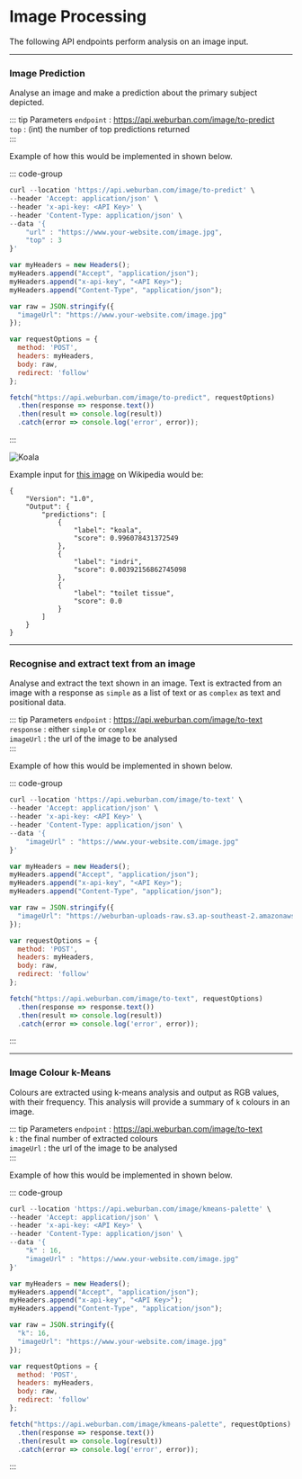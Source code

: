 # Image Processing 

The following API endpoints perform analysis on an image input. 

***

### Image Prediction

Analyse an image and make a prediction about the primary subject depicted.    

::: tip Parameters
`endpoint` : https://api.weburban.com/image/to-predict    
`top` : (int) the number of top predictions returned   
:::

Example of how this would be implemented in shown below. 

::: code-group

```js [curl]
curl --location 'https://api.weburban.com/image/to-predict' \
--header 'Accept: application/json' \
--header 'x-api-key: <API Key>' \
--header 'Content-Type: application/json' \
--data '{
    "url" : "https://www.your-website.com/image.jpg",
    "top" : 3
}'
```

```js [Javascript]
var myHeaders = new Headers();
myHeaders.append("Accept", "application/json");
myHeaders.append("x-api-key", "<API Key>");
myHeaders.append("Content-Type", "application/json");

var raw = JSON.stringify({
  "imageUrl": "https://www.your-website.com/image.jpg"
});

var requestOptions = {
  method: 'POST',
  headers: myHeaders,
  body: raw,
  redirect: 'follow'
};

fetch("https://api.weburban.com/image/to-predict", requestOptions)
  .then(response => response.text())
  .then(result => console.log(result))
  .catch(error => console.log('error', error));
```
:::

![Koala](/koala.jpg)

Example input for [this image](https://upload.wikimedia.org/wikipedia/commons/4/49/Koala_climbing_tree.jpg) on Wikipedia would be:

```
{
    "Version": "1.0",
    "Output": {
        "predictions": [
            {
                "label": "koala",
                "score": 0.996078431372549
            },
            {
                "label": "indri",
                "score": 0.00392156862745098
            },
            {
                "label": "toilet tissue",
                "score": 0.0
            }
        ]
    }
}
```


***

### Recognise and extract text from an image

Analyse and extract the text shown in an image. Text is extracted from an image with a response as `simple` as a list of text or as `complex` as text and positional data.    

::: tip Parameters
`endpoint` : https://api.weburban.com/image/to-text    
`response` : either `simple` or `complex`    
`imageUrl` : the url of the image to be analysed    
:::

Example of how this would be implemented in shown below. 

::: code-group

```js [curl]
curl --location 'https://api.weburban.com/image/to-text' \
--header 'Accept: application/json' \
--header 'x-api-key: <API Key>' \
--header 'Content-Type: application/json' \
--data '{
    "imageUrl" : "https://www.your-website.com/image.jpg"
}'
```

```js [Javascript]
var myHeaders = new Headers();
myHeaders.append("Accept", "application/json");
myHeaders.append("x-api-key", "<API Key>");
myHeaders.append("Content-Type", "application/json");

var raw = JSON.stringify({
  "imageUrl": "https://weburban-uploads-raw.s3.ap-southeast-2.amazonaws.com/poster.jpg"
});

var requestOptions = {
  method: 'POST',
  headers: myHeaders,
  body: raw,
  redirect: 'follow'
};

fetch("https://api.weburban.com/image/to-text", requestOptions)
  .then(response => response.text())
  .then(result => console.log(result))
  .catch(error => console.log('error', error));
```
:::

***

### Image Colour k-Means
Colours are extracted using k-means analysis and output as RGB values, with their frequency. This analysis will provide a summary of `k` colours in an image. 

::: tip Parameters
`endpoint` : https://api.weburban.com/image/to-text    
`k` : the final number of extracted colours     
`imageUrl` : the url of the image to be analysed    
:::

Example of how this would be implemented in shown below. 

::: code-group

```js [curl]
curl --location 'https://api.weburban.com/image/kmeans-palette' \
--header 'Accept: application/json' \
--header 'x-api-key: <API Key>' \
--header 'Content-Type: application/json' \
--data '{
    "k" : 16,
    "imageUrl" : "https://www.your-website.com/image.jpg"
}'
```

```js [Javascript]
var myHeaders = new Headers();
myHeaders.append("Accept", "application/json");
myHeaders.append("x-api-key", "<API Key>");
myHeaders.append("Content-Type", "application/json");

var raw = JSON.stringify({
  "k": 16,
  "imageUrl": "https://www.your-website.com/image.jpg"
});

var requestOptions = {
  method: 'POST',
  headers: myHeaders,
  body: raw,
  redirect: 'follow'
};

fetch("https://api.weburban.com/image/kmeans-palette", requestOptions)
  .then(response => response.text())
  .then(result => console.log(result))
  .catch(error => console.log('error', error));
```
:::
